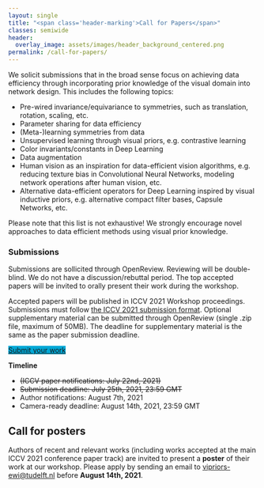 ```yaml
---
layout: single
title: "<span class='header-marking'>Call for Papers</span>"
classes: semiwide
header:
  overlay_image: assets/images/header_background_centered.png
permalink: /call-for-papers/
---
```


We solicit submissions that in the broad sense focus on achieving data efficiency through incorporating prior knowledge of the visual domain into network design. This includes the following topics:

- Pre-wired invariance/equivariance to symmetries, such as translation, rotation, scaling, etc.
- Parameter sharing for data efficiency
- (Meta-)learning symmetries from data
- Unsupervised learning through visual priors, e.g. contrastive learning
- Color invariants/constants in Deep Learning
- Data augmentation
- Human vision as an inspiration for data-efficient vision algorithms, e.g. reducing texture bias in Convolutional Neural Networks, modeling network operations after human vision, etc.
- Alternative data-efficient operators for Deep Learning inspired by visual inductive priors, e.g. alternative compact filter bases, Capsule Networks, etc.

Please note that this list is not exhaustive! We strongly encourage novel approaches to data efficient methods using visual prior knowledge.

### Submissions

Submissions are sollicited through OpenReview. Reviewing will be double-blind. We do not have a discussion/rebuttal period. The top accepted papers will be invited to orally present their work during the workshop.

Accepted papers will be published in ICCV 2021 Workshop proceedings. Submissions must follow [the ICCV 2021 submission format](http://iccv2021.thecvf.com/node/4#submission-guidelines). Optional supplementary material can be submitted through OpenReview (single .zip file, maximum of 50MB). The deadline for supplementary material is the same as the paper submission deadline.

<a class='btn btn--primary btn--large' style='background-color: #00a8d6;' href='https://openreview.net/group?id=thecvf.com/ICCV/2021/Workshop/VIPriors'>Submit your work</a>

**Timeline**

- ~~(ICCV paper notifications: July 22nd, 2021)~~
- ~~Submission deadline: July 25th, 2021, 23:59 GMT~~
- Author notifications: August 7th, 2021
- Camera-ready deadline: August 14th, 2021, 23:59 GMT

## Call for posters

Authors of recent and relevant works (including works accepted at the main ICCV 2021 conference paper track) are invited to present a **poster** of their work at our workshop. Please apply by sending an email to [vipriors-ewi@tudelft.nl](mailto:vipriors-ewi@tudelft.nl) before **August 14th, 2021**.